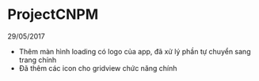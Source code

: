 # ProjectCNPM
29/05/2017
- Thêm màn hình loading có logo của app, đã xử lý phần tự chuyển sang trang chính
- Đã thêm các icon cho gridview chức năng chính
